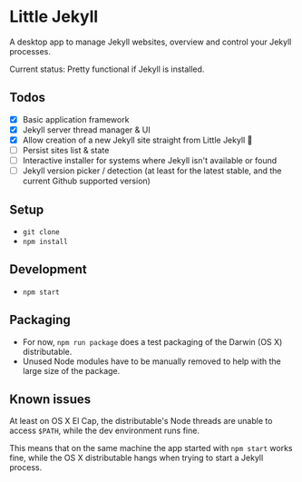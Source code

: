 # Little Jekyll

A desktop app to manage Jekyll websites, overview and control your Jekyll processes.

Current status: Pretty functional if Jekyll is installed.

## Todos
- [X] Basic application framework
- [X] Jekyll server thread manager & UI
- [X] Allow creation of a new Jekyll site straight from Little Jekyll 🎉
- [ ] Persist sites list & state
- [ ] Interactive installer for systems where Jekyll isn't available or found
- [ ] Jekyll version picker / detection (at least for the latest stable, and the current Github supported version)

## Setup

- `git clone`
- `npm install`

## Development

- `npm start`

## Packaging
- For now, `npm run package` does a test packaging of the Darwin (OS X) distributable.
- Unused Node modules have to be manually removed to help with the large size of the package.

## Known issues
At least on OS X El Cap, the distributable's Node threads are unable to access `$PATH`, while the dev environment runs fine.

This means that on the same machine the app started with `npm start` works fine, while the OS X distributable hangs when trying to start a Jekyll process.
